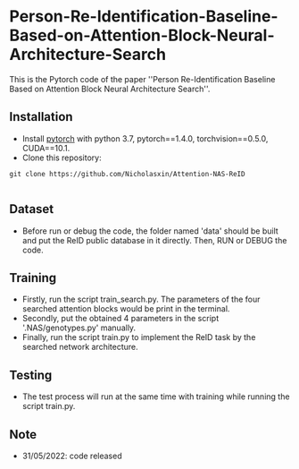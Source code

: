 #  Person-Re-Identification-Baseline-Based-on-Attention-Block-Neural-Architecture-Search
 This is the Pytorch code of the paper ''Person Re-Identification Baseline Based on Attention Block Neural Architecture Search''.

## Installation
- Install [pytorch](https://pytorch.org/get-started/previous-versions/) with python 3.7, pytorch==1.4.0, torchvision==0.5.0, CUDA==10.1.
- Clone this repository:  
```
git clone https://github.com/Nicholasxin/Attention-NAS-ReID
  
```

## Dataset
- Before run or debug the code, the folder named 'data' should be built and put the ReID public database in it directly. Then, RUN or DEBUG the code.


## Training
- Firstly, run the script train_search.py. The parameters of the four searched attention blocks would be print in the terminal. 
- Secondly, put the obtained 4 parameters in the script '.NAS/genotypes.py' manually.
- Finally, run the script train.py to implement the ReID task by the searched network architecture. 

## Testing
- The test process will run at the same time with training while running the script train.py. 


## Note
- 31/05/2022: code released
